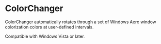 # ColorChanger

ColorChanger automatically rotates through a set of Windows Aero window
colorization colors at user-defined intervals.

Compatible with Windows Vista or later.
